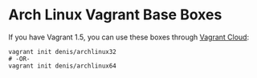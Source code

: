 # Arch Linux Vagrant Base Boxes

If you have Vagrant 1.5, you can use these boxes through [Vagrant Cloud](https://vagrantcloud.com/denis):

    vagrant init denis/archlinux32
    # -OR-
    vagrant init denis/archlinux64
